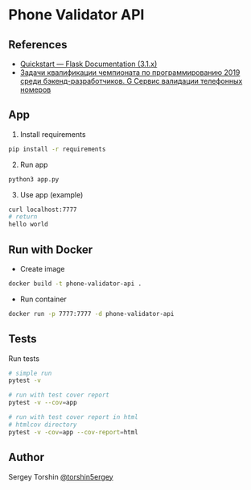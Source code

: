 # Phone Validator API

## References

- [Quickstart — Flask Documentation (3.1.x)](https://flask.palletsprojects.com/en/stable/quickstart/)
- [Задачи квалификации чемпионата по програм­мированию 2019 среди бэкенд-разработчиков. G Сервис валидации телефонных номеров](https://yandex.ru/cup/backend/analysis#)

## App

1. Install requirements
```bash
pip install -r requirements
```
2. Run app
```bash
python3 app.py
```
3. Use app (example)
```bash
curl localhost:7777
# return
hello world
```

## Run with Docker

- Create image
```bash
docker build -t phone-validator-api .
```
- Run container
```bash
docker run -p 7777:7777 -d phone-validator-api
```

## Tests

Run tests
```bash
# simple run
pytest -v

# run with test cover report
pytest -v --cov=app

# run with test cover report in html
# htmlcov directory
pytest -v -cov=app --cov-report=html
```

## Author

Sergey Torshin [@torshin5ergey](https://github.com/torshin5ergey)
